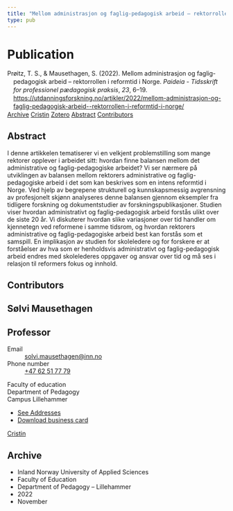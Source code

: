 ```yaml
---
title: "Mellom administrasjon og faglig-pedagogisk arbeid – rektorrollen i reformtid i Norge"
type: pub
---
```

<h1>Publication</h1>
<article id="csl-bib-container-KRNJI5SY" class="csl-bib-container">
  <div class="csl-bib-body" style="line-height: 1.35; padding-left: 1em; text-indent:-1em;">
  <div class="csl-entry">Pr&#xF8;itz, T. S., &amp; Mausethagen, S. (2022). Mellom administrasjon og faglig-pedagogisk arbeid &#x2013; rektorrollen i reformtid i Norge. <i>Paideia - Tidsskrift for professionel p&#xE6;dagogisk praksis</i>, <i>23</i>, 6&#x2013;19. <a href="https://utdanningsforskning.no/artikler/2022/mellom-administrasjon-og-faglig-pedagogisk-arbeid--rektorrollen-i-reformtid-i-norge/">https://utdanningsforskning.no/artikler/2022/mellom-administrasjon-og-faglig-pedagogisk-arbeid--rektorrollen-i-reformtid-i-norge/</a></div>
</div>
  <div class="csl-bib-buttons">
    <a href="#taxonomy-article-KRNJI5SY" class="csl-bib-button">Archive</a>
    <a href="https://app.cristin.no/results/show.jsf?id=2086339" alt="Cristin URL" class="csl-bib-button">Cristin</a>
    <a href="http://zotero.org/groups/5022929/items/KRNJI5SY" alt="Zotero URL" class="csl-bib-button">Zotero</a>
    <a href="#abstract-article-KRNJI5SY" class="csl-bib-button">Abstract</a>
    <a href="#contributors-article-KRNJI5SY" class="csl-bib-button">Contributors</a>
  </div>
  <div id="csl-bib-meta-container-KRNJI5SY"></div>
</article>
<div id="csl-bib-meta-KRNJI5SY" class="csl-bib-meta">
  <article id="abstract-article-KRNJI5SY" class="abstract-article">
    <h1>Abstract</h1>
    I denne artikkelen tematiserer vi en velkjent problemstilling 
som mange rektorer opplever i arbeidet 
sitt: hvordan finne balansen mellom det 
administrative og faglig-pedagogiske arbeidet? 
Vi ser nærmere på utviklingen av balansen mellom 
rektorers administrative og faglig-pedagogiske 
arbeid i det som kan beskrives som en 
intens reformtid i Norge. Ved hjelp av begrepene 
strukturell og kunnskapsmessig avgrensning av 
profesjonelt skjønn analyseres denne balansen 
gjennom eksempler fra tidligere forskning og dokumentstudier 
av forskningspublikasjoner. Studien 
viser hvordan administrativt og faglig-pedagogisk 
arbeid forstås ulikt over de siste 20 år. 
Vi diskuterer hvordan slike variasjoner over tid 
handler om kjennetegn ved reformene i samme 
tidsrom, og hvordan rektorers administrative og 
faglig-pedagogiske arbeid best kan forstås som 
et samspill. En implikasjon av studien for skoleledere 
og for forskere er at forståelser av hva 
som er henholdsvis administrativt og faglig-pedagogisk 
arbeid endres med skolelederes oppgaver 
og ansvar over tid og må ses i relasjon til 
reformers fokus og innhold.
  </article>
  <article id="contributors-article-KRNJI5SY" class="contributors-article">
    <h1>Contributors</h1>
    <div class="personas">
<div class="vrtx-hinn-person-card">
<div class="photo">
<i class="lar la-user-circle missing-person"></i>
</div>
<div class="info">
<hgroup><h1>Sølvi Mausethagen</h1>
<h2>Professor</h2>
</hgroup><dl>
<dt>Email</dt>
<dd>
<a href="mailto:solvi.mausethagen@inn.no">solvi.mausethagen@inn.no</a>
</dd>
<dt>Phone number</dt>
<dd><a href="tel:+4762517779">
+47 62 51 77 79
</a></dd>
</dl>
<p>
Faculty of education<br>
Department of Pedagogy<br>
Campus Lillehammer
</p>
<ul class="vrtx-hinn-links">
<li><a href="https://www.inn.no/english/find-an-employee/solvi-mausethagen.html#vrtx-hinn-addresses">See Addresses</a></li>
<li><a href="https://www.inn.no/english/find-an-employee/solvi-mausethagen.html?vrtx=vcf">Download business card</a></li>
</ul>
</div>
</div>
<a href="https://app.cristin.no/persons/show.jsf?id=60275" alt="Cristin URL" class="personas-cristin">Cristin</a>
</div>
  </article>
  <article id="taxonomy-article-KRNJI5SY" class="taxonomy-article">
    <h1>Archive</h1>
    <ul>
      <li>Inland Norway University of Applied Sciences</li>
      <li>Faculty of Education</li>
      <li>Department of Pedagogy – Lillehammer</li>
      <li>2022</li>
      <li>November</li>
    </ul>
  </article>
</div>
